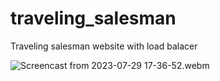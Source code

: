 # traveling_salesman
Traveling salesman website with load balacer

![Screencast from 2023-07-29 17-36-52.webm](https://github.com/lolpie244/traveling_salesman/assets/86479624/5d75c272-ab0f-42b6-9864-2e2c7201cd43)
